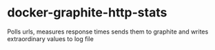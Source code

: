 # docker-graphite-http-stats
Polls urls, measures response times sends them to graphite and writes extraordinary values to log file
